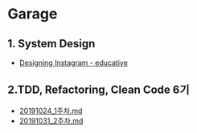 # Garage

## 1. System Design

- [Designing Instagram - educative](https://github.com/byungkyu-ju/garage/blob/master/educative/SytstemDesign/Designing_Instagram.md)

## 2.TDD, Refactoring, Clean Code 6기

- [20191024_1주차.md](https://github.com/byungkyu-ju/garage/blob/master/lecture/TDD_CC_Refactoring/20191124_1%EC%A3%BC%EC%B0%A8.md)
- [20191031_2주차.md](https://github.com/byungkyu-ju/garage/blob/master/lecture/TDD_CC_Refactoring/20191131_2%EC%A3%BC%EC%B0%A8.md)